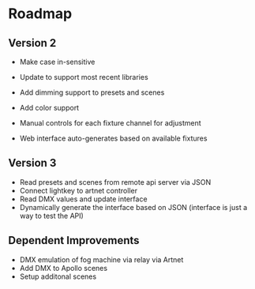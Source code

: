 # Roadmap

## Version 2
 - Make case in-sensitive
 - Update to support most recent libraries
 - Add dimming support to presets and scenes
 - Add color support

 - Manual controls for each fixture channel for adjustment
 - Web interface auto-generates based on available fixtures

## Version 3
 - Read presets and scenes from remote api server via JSON
 - Connect lightkey to artnet controller
 - Read DMX values and update interface
 - Dynamically generate the interface based on JSON (interface is just a way to test the API)

## Dependent Improvements
 - DMX emulation of fog machine via relay via Artnet
 - Add DMX to Apollo scenes
 - Setup additonal scenes
